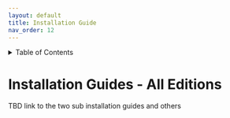 ```yaml
---
layout: default
title: Installation Guide
nav_order: 12
---
```

<details markdown="block">
  <summary>
    Table of Contents
  </summary>
  {: .text-delta }
- TOC
{:toc}
</details>

# Installation Guides - All Editions

TBD link to the two sub installation guides and others